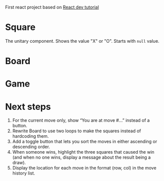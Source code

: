First react project based on <a href="https://react.dev/learn/tutorial-tic-tac-toe">React dev tutorial</a>

# Square
The unitary component. Shows the value "X" or "O". Starts with `null` value.

# Board

# Game

# Next steps
1. For the current move only, show “You are at move #…” instead of a button.
2. Rewrite Board to use two loops to make the squares instead of hardcoding them.
3. Add a toggle button that lets you sort the moves in either ascending or descending order.
4. When someone wins, highlight the three squares that caused the win (and when no one wins, display a message about the result being a draw).
5. Display the location for each move in the format (row, col) in the move history list.